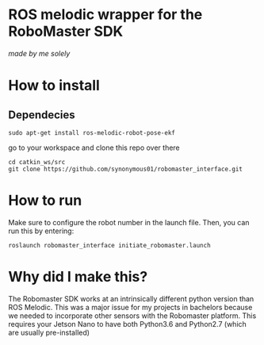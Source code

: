 # ROS melodic wrapper for the RoboMaster SDK
_made by me solely_

# How to install 
## Dependecies
```
sudo apt-get install ros-melodic-robot-pose-ekf 
```

go to your workspace and clone this repo over there
```
cd catkin_ws/src
git clone https://github.com/synonymous01/robomaster_interface.git
```

# How to run
Make sure to configure the robot number in the launch file.
Then, you can run this by entering:
```
roslaunch robomaster_interface initiate_robomaster.launch
```


# Why did I make this?
The Robomaster SDK works at an intrinsically different python version than ROS Melodic. This was a major issue for my projects in bachelors because we needed to incorporate other sensors with the Robomaster platform. This requires your Jetson Nano to have both Python3.6 and Python2.7 (which are usually pre-installed) 
